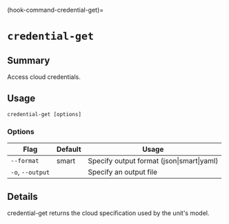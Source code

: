 (hook-command-credential-get)=
# `credential-get`
## Summary
Access cloud credentials.

## Usage
``` credential-get [options] ```

### Options
| Flag | Default | Usage |
| --- | --- | --- |
| `--format` | smart | Specify output format (json&#x7c;smart&#x7c;yaml) |
| `-o`, `--output` |  | Specify an output file |

## Details

credential-get returns the cloud specification used by the unit's model.